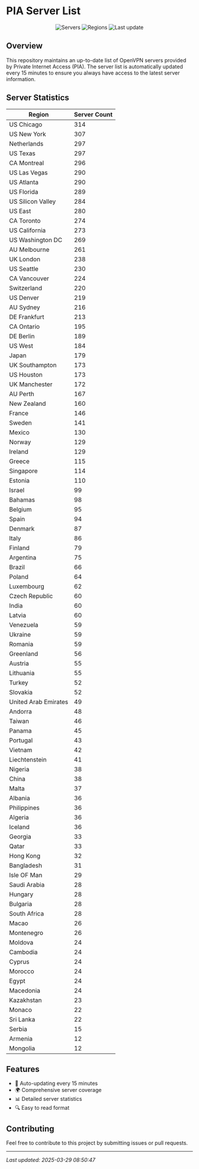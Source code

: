 # PIA Server List

<div align="center">

![Servers](https://img.shields.io/badge/servers-10,862-blue)
![Regions](https://img.shields.io/badge/regions-97-blue)
![Last update](https://img.shields.io/badge/Last_Updated-March_29_2025_03:50_EST-blue)

</div>

## Overview
This repository maintains an up-to-date list of OpenVPN servers provided by Private Internet Access (PIA). The server list is automatically updated every 15 minutes to ensure you always have access to the latest server information.

## Server Statistics
| Region | Server Count |
|--------|--------------|
| US Chicago                     | 314          |
| US New York                    | 307          |
| Netherlands                    | 297          |
| US Texas                       | 297          |
| CA Montreal                    | 296          |
| US Las Vegas                   | 290          |
| US Atlanta                     | 290          |
| US Florida                     | 289          |
| US Silicon Valley              | 284          |
| US East                        | 280          |
| CA Toronto                     | 274          |
| US California                  | 273          |
| US Washington DC               | 269          |
| AU Melbourne                   | 261          |
| UK London                      | 238          |
| US Seattle                     | 230          |
| CA Vancouver                   | 224          |
| Switzerland                    | 220          |
| US Denver                      | 219          |
| AU Sydney                      | 216          |
| DE Frankfurt                   | 213          |
| CA Ontario                     | 195          |
| DE Berlin                      | 189          |
| US West                        | 184          |
| Japan                          | 179          |
| UK Southampton                 | 173          |
| US Houston                     | 173          |
| UK Manchester                  | 172          |
| AU Perth                       | 167          |
| New Zealand                    | 160          |
| France                         | 146          |
| Sweden                         | 141          |
| Mexico                         | 130          |
| Norway                         | 129          |
| Ireland                        | 129          |
| Greece                         | 115          |
| Singapore                      | 114          |
| Estonia                        | 110          |
| Israel                         | 99           |
| Bahamas                        | 98           |
| Belgium                        | 95           |
| Spain                          | 94           |
| Denmark                        | 87           |
| Italy                          | 86           |
| Finland                        | 79           |
| Argentina                      | 75           |
| Brazil                         | 66           |
| Poland                         | 64           |
| Luxembourg                     | 62           |
| Czech Republic                 | 60           |
| India                          | 60           |
| Latvia                         | 60           |
| Venezuela                      | 59           |
| Ukraine                        | 59           |
| Romania                        | 59           |
| Greenland                      | 56           |
| Austria                        | 55           |
| Lithuania                      | 55           |
| Turkey                         | 52           |
| Slovakia                       | 52           |
| United Arab Emirates           | 49           |
| Andorra                        | 48           |
| Taiwan                         | 46           |
| Panama                         | 45           |
| Portugal                       | 43           |
| Vietnam                        | 42           |
| Liechtenstein                  | 41           |
| Nigeria                        | 38           |
| China                          | 38           |
| Malta                          | 37           |
| Albania                        | 36           |
| Philippines                    | 36           |
| Algeria                        | 36           |
| Iceland                        | 36           |
| Georgia                        | 33           |
| Qatar                          | 33           |
| Hong Kong                      | 32           |
| Bangladesh                     | 31           |
| Isle OF Man                    | 29           |
| Saudi Arabia                   | 28           |
| Hungary                        | 28           |
| Bulgaria                       | 28           |
| South Africa                   | 28           |
| Macao                          | 26           |
| Montenegro                     | 26           |
| Moldova                        | 24           |
| Cambodia                       | 24           |
| Cyprus                         | 24           |
| Morocco                        | 24           |
| Egypt                          | 24           |
| Macedonia                      | 24           |
| Kazakhstan                     | 23           |
| Monaco                         | 22           |
| Sri Lanka                      | 22           |
| Serbia                         | 15           |
| Armenia                        | 12           |
| Mongolia                       | 12           |

## Features
- 🔄 Auto-updating every 15 minutes
- 🌍 Comprehensive server coverage
- 📊 Detailed server statistics
- 🔍 Easy to read format

## Contributing
Feel free to contribute to this project by submitting issues or pull requests.

---
*Last updated: 2025-03-29 08:50:47*